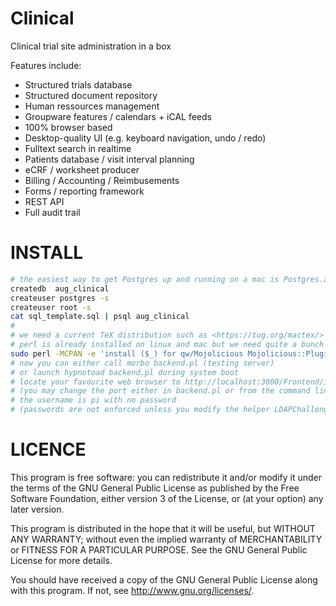 Clinical
========

Clinical trial site administration in a box

Features include:
 * Structured trials database
 * Structured document repository
 * Human ressources management
 * Groupware features / calendars + iCAL feeds
 * 100% browser based
 * Desktop-quality UI (e.g. keyboard navigation, undo / redo)
 * Fulltext search in realtime
 * Patients database / visit interval planning
 * eCRF / worksheet producer
 * Billing / Accounting / Reimbusements
 * Forms / reporting framework
 * REST API
 * Full audit trail

INSTALL
=====
```bash
# the easiest way to get Postgres up and running on a mac is Postgres.app
createdb  aug_clinical
createuser postgres -s
createuser root -s
cat sql_template.sql | psql aug_clinical
#
# we need a current TeX distribution such as <https://tug.org/mactex/>
# perl is already installed on linux and mac but we need quite a bunch of non-core perl modules
sudo perl -MCPAN -e 'install ($_) for qw/Mojolicious Mojolicious::Plugin::Database Mojolicious::Plugin::RenderFile SQL::Abstract::More Apache::Session::File Spreadsheet::WriteExcel Spreadsheet::ParseExcel Business::IBAN DBD::Pg Date::ICal Data::ICal Data::ICal::Entry::TimeZone/'
# now you can either call morbo backend.pl (testing server)
# or launch hypnotoad backend.pl during system boot
# locate your favourite web browser to http://localhost:3000/Frontend/index.html
# (you may change the port either in backend.pl or from the command line)
# the username is pi with no password
# (passwords are not enforced unless you modify the helper LDAPChallenge within backend.pl appropriately)
```

LICENCE
=====
This program is free software: you can redistribute it and/or modify
it under the terms of the GNU General Public License as published by
the Free Software Foundation, either version 3 of the License, or
(at your option) any later version.

This program is distributed in the hope that it will be useful,
but WITHOUT ANY WARRANTY; without even the implied warranty of
MERCHANTABILITY or FITNESS FOR A PARTICULAR PURPOSE.  See the
GNU General Public License for more details.

You should have received a copy of the GNU General Public License
along with this program.  If not, see <http://www.gnu.org/licenses/>.

